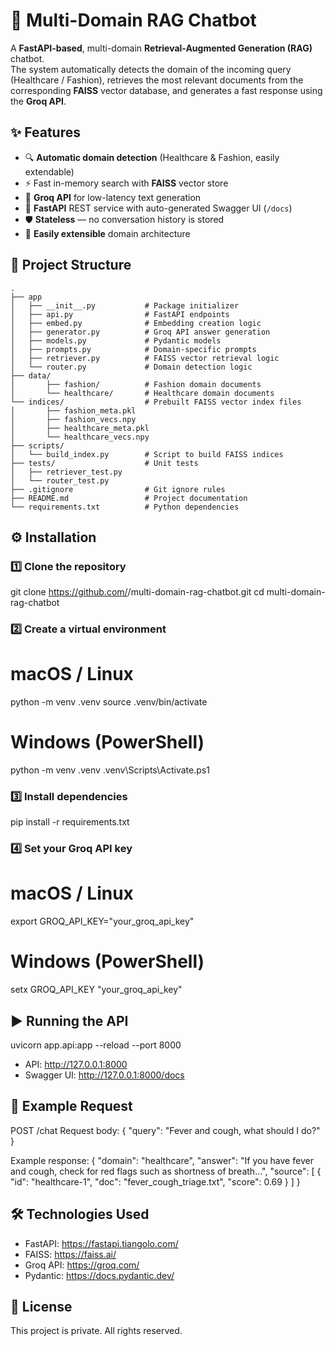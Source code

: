 # 🤖 Multi-Domain RAG Chatbot

A **FastAPI-based**, multi-domain **Retrieval-Augmented Generation (RAG)** chatbot.  
The system automatically detects the domain of the incoming query (Healthcare / Fashion), retrieves the most relevant documents from the corresponding **FAISS** vector database, and generates a fast response using the **Groq API**.

## ✨ Features
- 🔍 **Automatic domain detection** (Healthcare & Fashion, easily extendable)
- ⚡ Fast in-memory search with **FAISS** vector store
- 🤖 **Groq API** for low-latency text generation
- 🚀 **FastAPI** REST service with auto-generated Swagger UI (`/docs`)
- 🛡 **Stateless** — no conversation history is stored
- 📂 **Easily extensible** domain architecture

## 📂 Project Structure
```plaintext
.
├── app
│   ├── __init__.py           # Package initializer
│   ├── api.py                # FastAPI endpoints
│   ├── embed.py              # Embedding creation logic
│   ├── generator.py          # Groq API answer generation
│   ├── models.py             # Pydantic models
│   ├── prompts.py            # Domain-specific prompts
│   ├── retriever.py          # FAISS vector retrieval logic
│   └── router.py             # Domain detection logic
├── data/
│       ├── fashion/          # Fashion domain documents
│       └── healthcare/       # Healthcare domain documents
└── indices/                  # Prebuilt FAISS vector index files
│       ├── fashion_meta.pkl
│       ├── fashion_vecs.npy 
│       ├── healthcare_meta.pkl
│       └── healthcare_vecs.npy     
├── scripts/
│   └── build_index.py        # Script to build FAISS indices
├── tests/                    # Unit tests
│   ├── retriever_test.py
│   └── router_test.py
├── .gitignore                # Git ignore rules
├── README.md                 # Project documentation
└── requirements.txt          # Python dependencies
```
## ⚙️ Installation

### 1️⃣ Clone the repository
git clone https://github.com/<username>/multi-domain-rag-chatbot.git
cd multi-domain-rag-chatbot

### 2️⃣ Create a virtual environment
# macOS / Linux
python -m venv .venv
source .venv/bin/activate

# Windows (PowerShell)
python -m venv .venv
.venv\Scripts\Activate.ps1

### 3️⃣ Install dependencies
pip install -r requirements.txt

### 4️⃣ Set your Groq API key
# macOS / Linux
export GROQ_API_KEY="your_groq_api_key"

# Windows (PowerShell)
setx GROQ_API_KEY "your_groq_api_key"

## ▶️ Running the API
uvicorn app.api:app --reload --port 8000
- API: http://127.0.0.1:8000
- Swagger UI: http://127.0.0.1:8000/docs

## 📌 Example Request
POST /chat
Request body:
{
  "query": "Fever and cough, what should I do?"
}

Example response:
{
  "domain": "healthcare",
  "answer": "If you have fever and cough, check for red flags such as shortness of breath...",
  "source": [
    { "id": "healthcare-1", "doc": "fever_cough_triage.txt", "score": 0.69 }
  ]
}

## 🛠 Technologies Used
- FastAPI: https://fastapi.tiangolo.com/
- FAISS: https://faiss.ai/
- Groq API: https://groq.com/
- Pydantic: https://docs.pydantic.dev/

## 📜 License
This project is private. All rights reserved.
